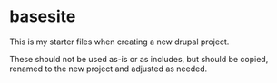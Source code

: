 basesite
========

This is my starter files when creating a new drupal project.

These should not be used as-is or as includes, but should be copied, renamed to the new project and adjusted as needed.